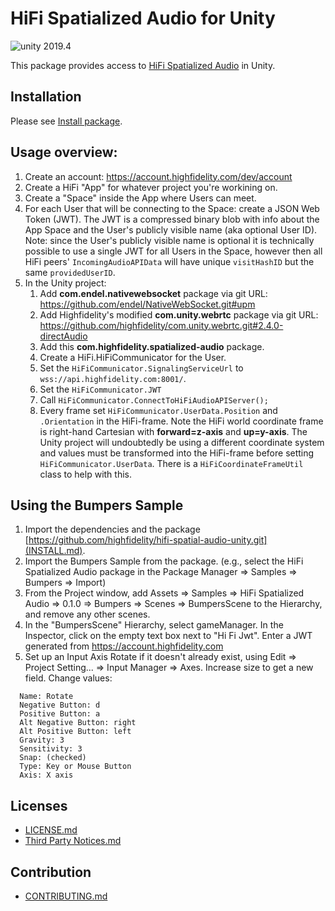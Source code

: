 # HiFi Spatialized Audio for Unity

<img src="https://img.shields.io/badge/unity-2019.4-green.svg?style=flat-square" alt="unity 2019.4">

This package provides access to [HiFi Spatialized Audio](https://docs.highfidelity.com/js/latest/index.html) in Unity.

## Installation

Please see [Install package](INSTALL.md).

## Usage overview:
1. Create an account: https://account.highfidelity.com/dev/account
1. Create a HiFi "App" for whatever project you're workining on.
1. Create a "Space" inside the App where Users can meet.
1. For each User that will be connecting to the Space: create a JSON Web Token (JWT).  The JWT is a compressed binary blob with info about the App Space and the User's publicly visible name (aka optional User ID).  Note: since the User's publicly visible name is optional it is technically possible to use a single JWT for all Users in the Space, however then all HiFi peers' `IncomingAudioAPIData` will have unique `visitHashID` but the same `providedUserID`.
1. In the Unity project:
    1. Add **com.endel.nativewebsocket** package via git URL: https://github.com/endel/NativeWebSocket.git#upm
    1. Add Highfidelity's modified **com.unity.webrtc** package via git URL: https://github.com/highfidelity/com.unity.webrtc.git#2.4.0-directAudio
    1. Add this **com.highfidelity.spatialized-audio** package.
    1. Create a HiFi.HiFiCommunicator for the User.
    1. Set the `HiFiCommunicator.SignalingServiceUrl` to `wss://api.highfidelity.com:8001/`.
    1. Set the `HiFiCommunicator.JWT`
    1. Call `HiFiCommunicator.ConnectToHiFiAudioAPIServer();`
    1. Every frame set `HiFiCommunicator.UserData.Position` and `.Orientation` in the HiFi-frame.  Note the HiFi world coordinate frame is right-hand Cartesian with **forward=z-axis** and **up=y-axis**.  The Unity project will undoubtedly be using a different coordinate system and values must be transformed into the HiFi-frame before setting `HiFiCommunicator.UserData`.  There is a `HiFiCoordinateFrameUtil` class to help with this.

## Using the Bumpers Sample

1. Import the dependencies and the package [https://github.com/highfidelity/hifi-spatial-audio-unity.git](INSTALL.md).
2. Import the Bumpers Sample from the package. (e.g., select the HiFi Spatialized Audio package in the Package Manager => Samples => Bumpers => Import)
3. From the Project window, add Assets => Samples => HiFi Spatialized Audio => 0.1.0 => Bumpers => Scenes => BumpersScene to the Hierarchy, and remove any other scenes.
4. In the "BumpersScene" Hierarchy, select gameManager. In the Inspector, click on the empty text box next to "Hi Fi Jwt". Enter a JWT generated from https://account.highfidelity.com
5. Set up an Input Axis Rotate if it doesn't already exist, using Edit => Project Setting... => Input Manager => Axes.
Increase size to get a new field. Change values:
```
  Name: Rotate
  Negative Button: d
  Positive Button: a
  Alt Negative Button: right
  Alt Positive Button: left
  Gravity: 3
  Sensitivity: 3
  Snap: (checked)
  Type: Key or Mouse Button
  Axis: X axis
```

## Licenses

- [LICENSE.md](LICENSE.md)
- [Third Party Notices.md](Third_Party_Notices.md)

## Contribution
- [CONTRIBUTING.md](CONTRIBUTING.md)
